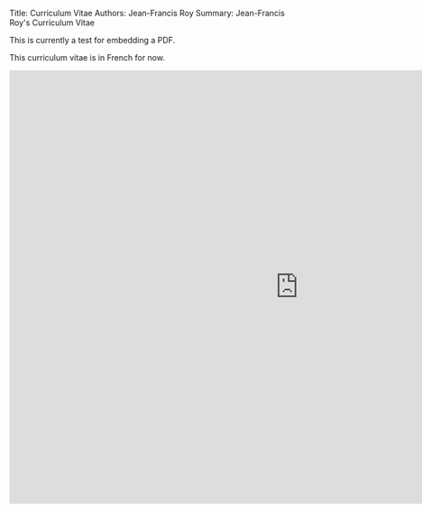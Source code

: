 Title: Curriculum Vitae
Authors: Jean-Francis Roy
Summary: Jean-Francis Roy's Curriculum Vitae

This is currently a test for embedding a PDF.

This curriculum vitae is in French for now.

<iframe src="http://docs.google.com/gview?url=http://jeanfrancisroy.info/pdfs/Jean-Francis_Roy_CV.pdf&embedded=true" style="width:1024px; height:768px;" frameborder="0"></iframe>
